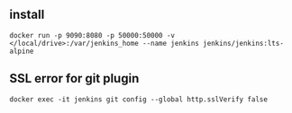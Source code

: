 ## install
```
docker run -p 9090:8080 -p 50000:50000 -v </local/drive>:/var/jenkins_home --name jenkins jenkins/jenkins:lts-alpine
```

## SSL error for git plugin
```
docker exec -it jenkins git config --global http.sslVerify false
```

